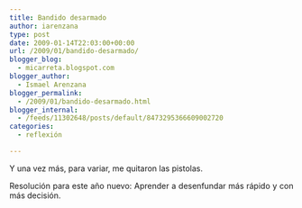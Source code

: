 ```yaml
---
title: Bandido desarmado
author: iarenzana
type: post
date: 2009-01-14T22:03:00+00:00
url: /2009/01/bandido-desarmado/
blogger_blog:
  - micarreta.blogspot.com
blogger_author:
  - Ismael Arenzana
blogger_permalink:
  - /2009/01/bandido-desarmado.html
blogger_internal:
  - /feeds/11302648/posts/default/8473295366609002720
categories:
  - reflexión

---
```

<p style="text-align: justify;">
  Y una vez más, para variar, me quitaron las pistolas.
</p>

<p style="text-align: justify;">
  Resolución para este año nuevo: Aprender a desenfundar más rápido y con más decisión.
</p>

<p style="text-align: justify;">
</p>